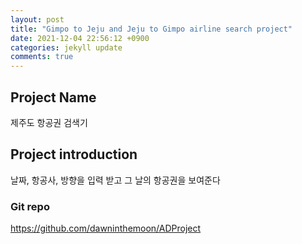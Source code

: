 ```yaml
---
layout: post
title: "Gimpo to Jeju and Jeju to Gimpo airline search project"
date: 2021-12-04 22:56:12 +0900
categories: jekyll update
comments: true
---
```


## Project Name
제주도 항공권 검색기
## Project introduction
날짜, 항공사, 방향을 입력 받고 그 날의 항공권을 보여준다
### Git repo
https://github.com/dawninthemoon/ADProject

